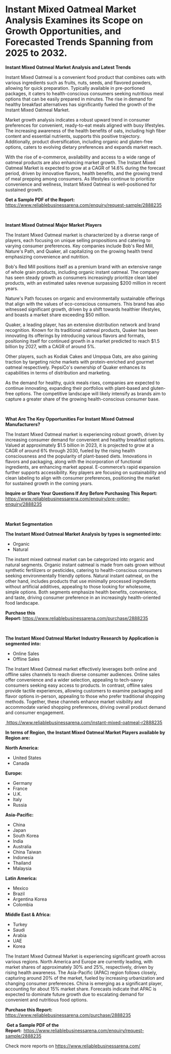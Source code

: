 <p><h1>Instant Mixed Oatmeal Market Analysis Examines its Scope on Growth Opportunities, and Forecasted Trends Spanning from 2025 to 2032.</h1></p><p><strong>Instant Mixed Oatmeal Market Analysis and Latest Trends</strong></p>
<p><p>Instant Mixed Oatmeal is a convenient food product that combines oats with various ingredients such as fruits, nuts, seeds, and flavored powders, allowing for quick preparation. Typically available in pre-portioned packages, it caters to health-conscious consumers seeking nutritious meal options that can be easily prepared in minutes. The rise in demand for healthy breakfast alternatives has significantly fueled the growth of the Instant Mixed Oatmeal Market.</p><p>Market growth analysis indicates a robust upward trend in consumer preferences for convenient, ready-to-eat meals aligned with busy lifestyles. The increasing awareness of the health benefits of oats, including high fiber content and essential nutrients, supports this positive trajectory. Additionally, product diversification, including organic and gluten-free options, caters to evolving dietary preferences and expands market reach. </p><p>With the rise of e-commerce, availability and access to a wide range of oatmeal products are also enhancing market growth. The Instant Mixed Oatmeal Market is expected to grow at a CAGR of 14.6% during the forecast period, driven by innovative flavors, health benefits, and the growing trend of meal prepping among consumers. As lifestyles continue to prioritize convenience and wellness, Instant Mixed Oatmeal is well-positioned for sustained growth.</p></p>
<p><strong>Get a Sample PDF of the Report:&nbsp;</strong> <a href="https://www.reliablebusinessarena.com/enquiry/request-sample/2888235?utm_campaign=3181&utm_medium=2&utm_source=Github&utm_content=ia&utm_term=14032025&utm_id=instant-mixed-oatmeal">https://www.reliablebusinessarena.com/enquiry/request-sample/2888235</a></p>
<p>&nbsp;</p>
<p><strong>Instant Mixed Oatmeal Major Market Players</strong></p>
<p><p>The Instant Mixed Oatmeal market is characterized by a diverse range of players, each focusing on unique selling propositions and catering to varying consumer preferences. Key companies include Bob's Red Mill, Nature's Path, and Quaker, all capitalizing on the growing health trend emphasizing convenience and nutrition.</p><p>Bob's Red Mill positions itself as a premium brand with an extensive range of whole grain products, including organic instant oatmeal. The company has seen steady growth as consumers increasingly prioritize clean label products, with an estimated sales revenue surpassing $200 million in recent years.</p><p>Nature's Path focuses on organic and environmentally sustainable offerings that align with the values of eco-conscious consumers. This brand has also witnessed significant growth, driven by a shift towards healthier lifestyles, and boasts a market share exceeding $50 million.</p><p>Quaker, a leading player, has an extensive distribution network and brand recognition. Known for its traditional oatmeal products, Quaker has been innovating its offerings by introducing various flavors and formats, positioning itself for continued growth in a market predicted to reach $1.5 billion by 2027, with a CAGR of around 5%.</p><p>Other players, such as Kodiak Cakes and Umpqua Oats, are also gaining traction by targeting niche markets with protein-enriched and gourmet oatmeal respectively. PepsiCo's ownership of Quaker enhances its capabilities in terms of distribution and marketing.</p><p>As the demand for healthy, quick meals rises, companies are expected to continue innovating, expanding their portfolios with plant-based and gluten-free options. The competitive landscape will likely intensify as brands aim to capture a greater share of the growing health-conscious consumer base.</p></p>
<p>&nbsp;</p>
<p><strong>What Are The Key Opportunities For Instant Mixed Oatmeal Manufacturers?</strong></p>
<p><p>The Instant Mixed Oatmeal market is experiencing robust growth, driven by increasing consumer demand for convenient and healthy breakfast options. Valued at approximately $1.5 billion in 2023, it is projected to grow at a CAGR of around 6% through 2030, fueled by the rising health consciousness and the popularity of plant-based diets. Innovations in flavors and packaging, along with the incorporation of functional ingredients, are enhancing market appeal. E-commerce’s rapid expansion further supports accessibility. Key players are focusing on sustainability and clean labeling to align with consumer preferences, positioning the market for sustained growth in the coming years.</p></p>
<p><strong>Inquire or Share Your Questions If Any Before Purchasing This Report:</strong> <a href="https://www.reliablebusinessarena.com/enquiry/pre-order-enquiry/2888235?utm_campaign=3181&utm_medium=2&utm_source=Github&utm_content=ia&utm_term=14032025&utm_id=instant-mixed-oatmeal">https://www.reliablebusinessarena.com/enquiry/pre-order-enquiry/2888235</a></p>
<p>&nbsp;</p>
<p><strong>Market Segmentation</strong></p>
<p><strong>The Instant Mixed Oatmeal Market Analysis by types is segmented into:</strong></p>
<p><ul><li>Organic</li><li>Natural</li></ul></p>
<p><p>The instant mixed oatmeal market can be categorized into organic and natural segments. Organic instant oatmeal is made from oats grown without synthetic fertilizers or pesticides, catering to health-conscious consumers seeking environmentally friendly options. Natural instant oatmeal, on the other hand, includes products that use minimally processed ingredients without artificial additives, appealing to those looking for wholesome, simple options. Both segments emphasize health benefits, convenience, and taste, driving consumer preference in an increasingly health-oriented food landscape.</p></p>
<p><strong>Purchase this Report:&nbsp;</strong><a href="https://www.reliablebusinessarena.com/purchase/2888235?utm_campaign=3181&utm_medium=2&utm_source=Github&utm_content=ia&utm_term=14032025&utm_id=instant-mixed-oatmeal">https://www.reliablebusinessarena.com/purchase/2888235</a></p>
<p>&nbsp;</p>
<p><strong>The Instant Mixed Oatmeal Market Industry Research by Application is segmented into:</strong></p>
<p><ul><li>Online Sales</li><li>Offline Sales</li></ul></p>
<p><p>The Instant Mixed Oatmeal market effectively leverages both online and offline sales channels to reach diverse consumer audiences. Online sales offer convenience and a wider selection, appealing to tech-savvy consumers seeking easy access to products. In contrast, offline sales provide tactile experiences, allowing customers to examine packaging and flavor options in-person, appealing to those who prefer traditional shopping methods. Together, these channels enhance market visibility and accommodate varied shopping preferences, driving overall product demand and consumer engagement.</p></p>
<p><a href="https://www.reliablebusinessarena.com/instant-mixed-oatmeal-r2888235?utm_campaign=3181&utm_medium=2&utm_source=Github&utm_content=ia&utm_term=14032025&utm_id=instant-mixed-oatmeal">&nbsp;https://www.reliablebusinessarena.com/instant-mixed-oatmeal-r2888235</a></p>
<p><strong>In terms of Region, the Instant Mixed Oatmeal Market Players available by Region are:</strong></p>
<p>
    <p> <strong> North America: </strong>
        <ul>
            <li>United States</li>
            <li>Canada</li>
        </ul>
        </p> 
    <p> <strong> Europe: </strong>
        <ul>
            <li>Germany</li>
            <li>France</li>
            <li>U.K.</li>
            <li>Italy</li>
            <li>Russia</li>
        </ul>
        </p> 
    <p> <strong> Asia-Pacific: </strong>
        <ul>
            <li>China</li>
            <li>Japan</li>
            <li>South Korea</li>
            <li>India</li>
            <li>Australia</li>
            <li>China Taiwan</li>
            <li>Indonesia</li>
            <li>Thailand</li>
            <li>Malaysia</li>
        </ul>
        </p> 
    <p> <strong> Latin America: </strong>
        <ul>
            <li>Mexico</li>
            <li>Brazil</li>
            <li>Argentina Korea</li>
            <li>Colombia</li>
        </ul>
        </p> 
    <p> <strong> Middle East & Africa: </strong>
        <ul>
            <li>Turkey</li>
            <li>Saudi</li>
            <li>Arabia</li>
            <li>UAE</li>
            <li>Korea</li>
        </ul>
    </p>
    </p>
<p><p>The Instant Mixed Oatmeal Market is experiencing significant growth across various regions. North America and Europe are currently leading, with market shares of approximately 30% and 25%, respectively, driven by rising health awareness. The Asia-Pacific (APAC) region follows closely, capturing around 20% of the market, fueled by increasing urbanization and changing consumer preferences. China is emerging as a significant player, accounting for about 15% market share. Forecasts indicate that APAC is expected to dominate future growth due to escalating demand for convenient and nutritious food options.</p></p>
<p><strong>Purchase this Report: </strong><a href="https://www.reliablebusinessarena.com/purchase/2888235?utm_campaign=3181&utm_medium=2&utm_source=Github&utm_content=ia&utm_term=14032025&utm_id=instant-mixed-oatmeal">https://www.reliablebusinessarena.com/purchase/2888235</a></p>
<p>&nbsp;<strong>Get a Sample PDF of the Report:&nbsp;&nbsp;</strong><a href="https://www.reliablebusinessarena.com/enquiry/request-sample/2888235?utm_campaign=3181&utm_medium=2&utm_source=Github&utm_content=ia&utm_term=14032025&utm_id=instant-mixed-oatmeal">https://www.reliablebusinessarena.com/enquiry/request-sample/2888235</a></p>
<p><strong></strong></p>
<p>Check more reports on <a href="https://www.reliablebusinessarena.com/?utm_campaign=3181&utm_medium=2&utm_source=Github&utm_content=ia&utm_term=14032025&utm_id=instant-mixed-oatmeal">https://www.reliablebusinessarena.com/</a></p>